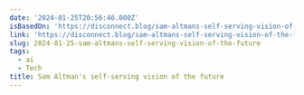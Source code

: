 ```yaml
---
date: '2024-01-25T20:56:46.000Z'
isBasedOn: 'https://disconnect.blog/sam-altmans-self-serving-vision-of-the-future/'
link: 'https://disconnect.blog/sam-altmans-self-serving-vision-of-the-future/'
slug: 2024-01-25-sam-altmans-self-serving-vision-of-the-future
tags:
  - ai
  - Tech
title: Sam Altman's self-serving vision of the future
---
```



